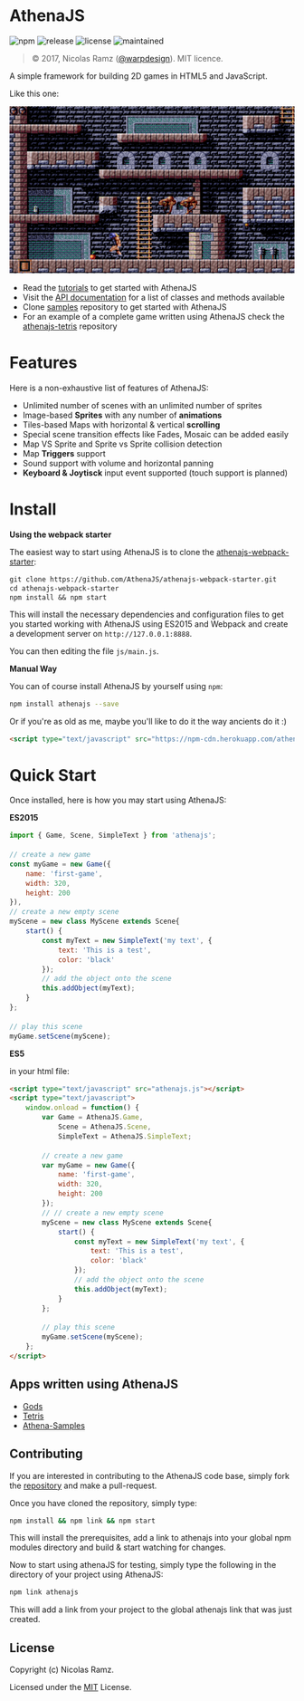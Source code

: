 # AthenaJS

![npm](https://img.shields.io/npm/v/athenajs.svg)
![release](https://img.shields.io/github/release/athenajs/athenajs.svg)
![license](http://img.shields.io/npm/l/athenajs.svg)
![maintained](https://img.shields.io/maintenance/yes/2017.svg)

> &copy; 2017, Nicolas Ramz ([@warpdesign](https://www.github.com/warpdesign)). MIT licence.

A simple framework for building 2D games in HTML5 and JavaScript.

Like this one:

![Gods](https://raw.githubusercontent.com/AthenaJS/athenajs/docs/img/gods.png)

- Read the [tutorials](https://athenajs.github.io/athenajs-documentation/?content=tutorials) to get started with AthenaJS
- Visit the [API documentation](https://athenajs.github.io/athenajs-documentation/) for a list of classes and methods available
- Clone [samples](https://github.com/AthenaJS/athenajs-samples) repository to get started with AthenaJS
- For an example of a complete game written using AthenaJS check the [athenajs-tetris](https://github.com/AthenaJS/athenajs-tetris) repository

# Features

 Here is a non-exhaustive list of features of AthenaJS:

 - Unlimited number of scenes with an unlimited number of sprites
 - Image-based **Sprites** with any number of **animations**
 - Tiles-based Maps with horizontal & vertical **scrolling**
 - Special scene transition effects like Fades, Mosaic can be added easily
 - Map VS Sprite and Sprite vs Sprite collision detection
 - Map **Triggers** support
 - Sound support with volume and horizontal panning
 - **Keyboard & Joytisck** input event supported (touch support is planned)

# Install

**Using the webpack starter**

The easiest way to start using AthenaJS is to clone the [athenajs-webpack-starter](https://github.com/AthenaJS/athenajs-webpack-starter):

```
git clone https://github.com/AthenaJS/athenajs-webpack-starter.git
cd athenajs-webpack-starter
npm install && npm start
```

This will install the necessary dependencies and configuration files to get you started working with AthenaJS using ES2015 and Webpack and create a development server on `http://127.0.0.1:8888`.

You can then editing the file `js/main.js`.

**Manual Way**

You can of course install AthenaJS by yourself using `npm`:

```bash
npm install athenajs --save
```

Or if you're as old as me, maybe you'll like to do it the way ancients do it :)

```html
<script type="text/javascript" src="https://npm-cdn.herokuapp.com/athenajs@0.1.0/dist/athena.js"></script>
```

# Quick Start

Once installed, here is how you may start using AthenaJS:

**ES2015**

````javascript
import { Game, Scene, SimpleText } from 'athenajs';

// create a new game
const myGame = new Game({
    name: 'first-game',
    width: 320,
    height: 200
}),
// create a new empty scene
myScene = new class MyScene extends Scene{
    start() {
        const myText = new SimpleText('my text', {
            text: 'This is a test',
            color: 'black'
        });
        // add the object onto the scene
        this.addObject(myText);
    }
};

// play this scene
myGame.setScene(myScene);
````

**ES5**

in your html file:
````html
<script type="text/javascript" src="athenajs.js"></script>
<script type="text/javascript">
    window.onload = function() {
        var Game = AthenaJS.Game,
            Scene = AthenaJS.Scene,
            SimpleText = AthenaJS.SimpleText;

        // create a new game
        var myGame = new Game({
            name: 'first-game',
            width: 320,
            height: 200
        });
        // // create a new empty scene
        myScene = new class MyScene extends Scene{
            start() {
                const myText = new SimpleText('my text', {
                    text: 'This is a test',
                    color: 'black'
                });
                // add the object onto the scene
                this.addObject(myText);
            }
        };

        // play this scene
        myGame.setScene(myScene);
    };
</script>
````

## Apps written using AthenaJS

- [Gods](https://athenajs.github.io/athenajs-documentation/)
- [Tetris](https://github.com/AthenaJS/athenajs-tetris)
- [Athena-Samples](https://github.com/AthenaJS/athenajs-samples)

## Contributing

If you are interested in contributing to the AthenaJS code base, simply fork the [repository](https://www.github.com/athenajs/athenajs) and make a pull-request.

Once you have cloned the repository, simply type:

````bash
npm install && npm link && npm start
````

This will install the prerequisites, add a link to athenajs into your global npm modules directory and build & start watching for changes.

Now to start using athenaJS for testing, simply type the following in the directory of your project using AthenaJS:

````bash
npm link athenajs
````

This will add a link from your project to the global athenajs link that was just created.

## License

Copyright (c) Nicolas Ramz.

Licensed under the [MIT](LICENSE) License.
